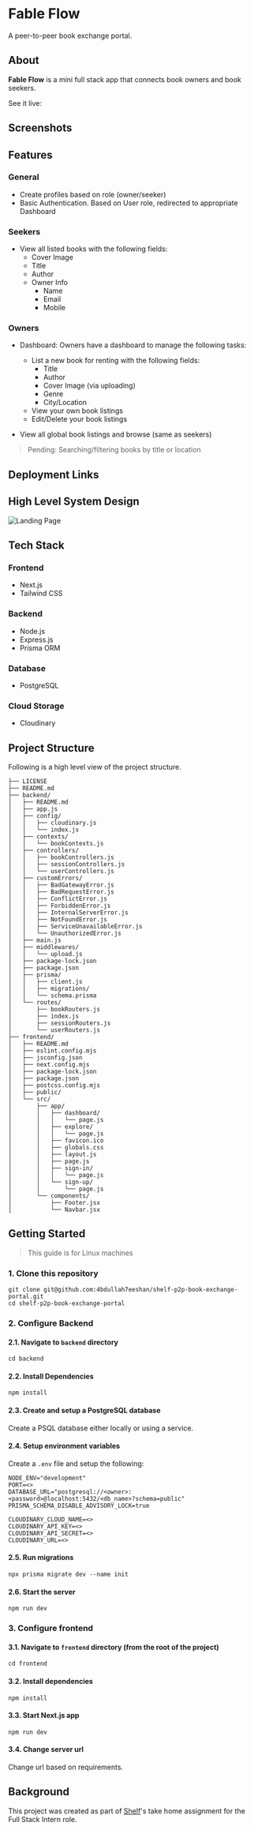 # Fable Flow

A peer-to-peer book exchange portal.

## About

**Fable Flow** is a mini full stack app that connects book owners and book seekers.

See it live: 

## Screenshots


## Features

### General

- Create profiles based on role (owner/seeker)
- Basic Authentication. Based on User role, redirected to appropriate Dashboard


### Seekers

- View all listed books with the following fields:
    - Cover Image
    - Title
    - Author
    - Owner Info
        - Name
        - Email
        - Mobile

### Owners

- Dashboard: Owners have a dashboard to manage the following tasks:

    - List a new book for renting with the following fields:
        - Title
        - Author
        - Cover Image (via uploading)
        - Genre
        - City/Location
    - View your own book listings
    - Edit/Delete your book listings

- View all global book listings and browse (same as seekers)


> Pending: Searching/filtering books by title or location



## Deployment Links


## High Level System Design

<img src="./utils/system-design-architecture.png" alt="Landing Page">


## Tech Stack

### Frontend

- Next.js
- Tailwind CSS

### Backend
- Node.js
- Express.js
- Prisma ORM

### Database

- PostgreSQL

### Cloud Storage

- Cloudinary

## Project Structure

Following is a high level view of the project structure.

```
├── LICENSE
├── README.md
├── backend/
│   ├── README.md
│   ├── app.js
│   ├── config/
│   │   ├── cloudinary.js
│   │   └── index.js
│   ├── contexts/
│   │   └── bookContexts.js
│   ├── controllers/
│   │   ├── bookControllers.js
│   │   ├── sessionControllers.js
│   │   └── userControllers.js
│   ├── customErrors/
│   │   ├── BadGatewayError.js
│   │   ├── BadRequestError.js
│   │   ├── ConflictError.js
│   │   ├── ForbiddenError.js
│   │   ├── InternalServerError.js
│   │   ├── NotFoundError.js
│   │   ├── ServiceUnavailableError.js
│   │   └── UnauthorizedError.js
│   ├── main.js
│   ├── middlewares/
│   │   └── upload.js
│   ├── package-lock.json
│   ├── package.json
│   ├── prisma/
│   │   ├── client.js
│   │   ├── migrations/
│   │   └── schema.prisma
│   └── routes/
│       ├── bookRouters.js
│       ├── index.js
│       ├── sessionRouters.js
│       └── userRouters.js
├── frontend/
│   ├── README.md
│   ├── eslint.config.mjs
│   ├── jsconfig.json
│   ├── next.config.mjs
│   ├── package-lock.json
│   ├── package.json
│   ├── postcss.config.mjs
│   ├── public/
│   └── src/
│       ├── app/
│       │   ├── dashboard/
│       │   │   └── page.js
│       │   ├── explore/
│       │   │   └── page.js
│       │   ├── favicon.ico
│       │   ├── globals.css
│       │   ├── layout.js
│       │   ├── page.js
│       │   ├── sign-in/
│       │   │   └── page.js
│       │   └── sign-up/
│       │       └── page.js
│       └── components/
│           ├── Footer.jsx
│           └── Navbar.jsx
```

## Getting Started

> This guide is for Linux machines

### 1. Clone this repository

```
git clone git@github.com:4bdullah7eeshan/shelf-p2p-book-exchange-portal.git
cd shelf-p2p-book-exchange-portal
```

### 2. Configure Backend

#### 2.1. Navigate to `backend` directory

```
cd backend
```

#### 2.2. Install Dependencies

```
npm install
```

#### 2.3. Create and setup a PostgreSQL database

Create a PSQL database either locally or using a service.

#### 2.4. Setup environment variables

Create a `.env` file and setup the following:

```
NODE_ENV="development"
PORT=<> 
DATABASE_URL="postgresql://<owner>:<password>@localhost:5432/<db_name>?schema=public"
PRISMA_SCHEMA_DISABLE_ADVISORY_LOCK=true

CLOUDINARY_CLOUD_NAME=<>
CLOUDINARY_API_KEY=<>
CLOUDINARY_API_SECRET=<>
CLOUDINARY_URL=<>
```

#### 2.5. Run migrations

```
npx prisma migrate dev --name init
```

#### 2.6. Start the server

```
npm run dev
```

### 3. Configure frontend

#### 3.1. Navigate to `frontend` directory (from the root of the project)

```
cd frontend
```

#### 3.2. Install dependencies

```
npm install
```

#### 3.3. Start Next.js app

```
npm run dev
```

#### 3.4. Change server url

Change url based on requirements.


## Background

This project was created as part of [Shelf](https://shelfpay.in/)'s take home assignment for the Full Stack Intern role.
